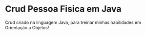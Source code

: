 # Crud Pessoa Fisica em Java
Crud criado na linguagem Java, para treinar minhas habilidades em Orientação a Objetos!

